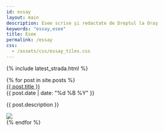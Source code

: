 ```yaml
---
id: essay
layout: main
description: Esee scrise și redactate de Dreptul la Oraș
keywords: "essay,esee"
title: Esee
permalink: /essay
css:
  - /assets/css/essay_tiles.css
---
```

{% include latest_strada.html %}

<div id="wrapper">
    <div id="columns">
        {% for post in site.posts %}
	        <div class="pin">
	            <div class="pinTitle"><a href="{{ post.url }}">{{ post.title }}</a></div>
	            <div class="pinDate">{{ post.date | date: "%d %B %Y" }}</div>
	            <p>{{ post.description }}</p>
	            <a href="{{ post.url }}"><img src="{{ post.image.url }}"/></a>
	        </div>
	    {% endfor %}
	</div>
</div>
